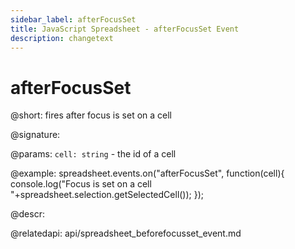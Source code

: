```yaml
---
sidebar_label: afterFocusSet
title: JavaScript Spreadsheet - afterFocusSet Event
description: changetext
---
```


# afterFocusSet

@short: fires after focus is set on a cell

@signature:

@params:
`cell: string` - the id of a cell

@example:
spreadsheet.events.on("afterFocusSet", function(cell){
 	console.log("Focus is set on a cell "+spreadsheet.selection.getSelectedCell());
});

@descr:

@relatedapi: api/spreadsheet_beforefocusset_event.md
